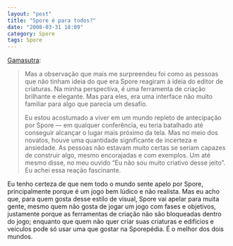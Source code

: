 ```yaml
---
layout: "post"
title: "Spore é para todos?"
date: "2008-03-31 18:09"
category: Spore
tags: Spore
---
```


[Gamasutra](http://www.gamasutra.com/php-bin/news_index.php?story=18029):

> Mas a observação que mais me surpreendeu foi como as pessoas que não tinham ideia do que era Spore reagiram à ideia do editor de criaturas. Na minha perspectiva, é uma ferramenta de criação brilhante e elegante. Mas para eles, era uma interface não muito familiar para algo que parecia um desafio.
>
> Eu estou acostumado a viver em um mundo repleto de antecipação por Spore — em qualquer conferência, eu teria batalhado até conseguir alcançar o lugar mais próximo da tela. Mas no meio dos novatos, houve uma quantidade significante de incerteza e ansiedade. As pessoas não estavam muito certas se seriam capazes de construir algo, mesmo encorajadas e com exemplos. Um até mesmo disse, no meu ouvido “Eu não sou muito criativo desse jeito”. Eu achei essa reação fascinante.

Eu tenho certeza de que nem todo o mundo sente apelo por Spore, principalmente porque é um jogo bem lúdico e não realista. Mas eu acho que, para quem gosta desse estilo de visual, Spore vai apelar para muita gente, mesmo quem não gosta de jogar um jogo com fases e objetivos, justamente porque as ferramentas de criação não são bloqueadas dentro do jogo; enquanto que quem não quer criar suas criaturas e edifícios e veículos pode só usar uma que gostar na Sporepédia. É o melhor dos dois mundos.
